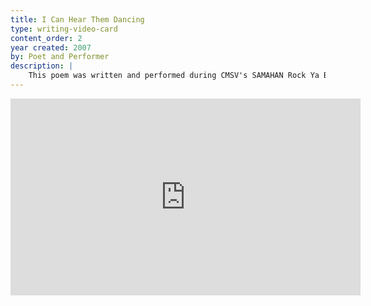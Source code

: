 ```yaml
---
title: I Can Hear Them Dancing
type: writing-video-card
content_order: 2
year created: 2007
by: Poet and Performer
description: |
    This poem was written and performed during CMSV's SAMAHAN Rock Ya Body Competition in the Fall of 2007. "I Can Hear Them Dancing" is about the love of dance as told by a different perspective; it was inspired by a line in a poem written by a high school classmate.
---
```

<iframe width="560" height="315" src="https://www.youtube.com/embed/_i-NKrzOXzI" frameborder="0" allow="accelerometer; autoplay; encrypted-media; gyroscope; picture-in-picture" allowfullscreen></iframe>